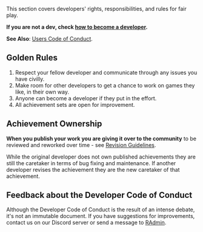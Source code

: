 This section covers developers' rights, responsibilities, and rules for fair play.

**If you are not a dev, check [how to become a developer](/development/how-to-become-an-achievement-developer/).**
  
**See Also**: [Users Code of Conduct](/guidelines/users/user-coc.md).

## Golden Rules

1. Respect your fellow developer and communicate through any issues you have civilly.
2. Make room for other developers to get a chance to work on games they like, in their own way.
3. Anyone can become a developer if they put in the effort.
4. All achievement sets are open for improvement.

## Achievement Ownership

**When you publish your work you are giving it over to the community** to be reviewed and reworked over time - see [Revision Guidelines](/guidelines/revision-guidelines/). 

While the original developer does not own published achievements they are still the caretaker in terms of bug fixing and maintenance. If another developer revises the achievement they are the new caretaker of that achievement.

## Feedback about the Developer Code of Conduct

Although the Developer Code of Conduct is the result of an intense debate, it's not an immutable document. If you have suggestions for improvements, contact us on our Discord server or send a message to [RAdmin](https://retroachievements.org/user/RAdmin).

